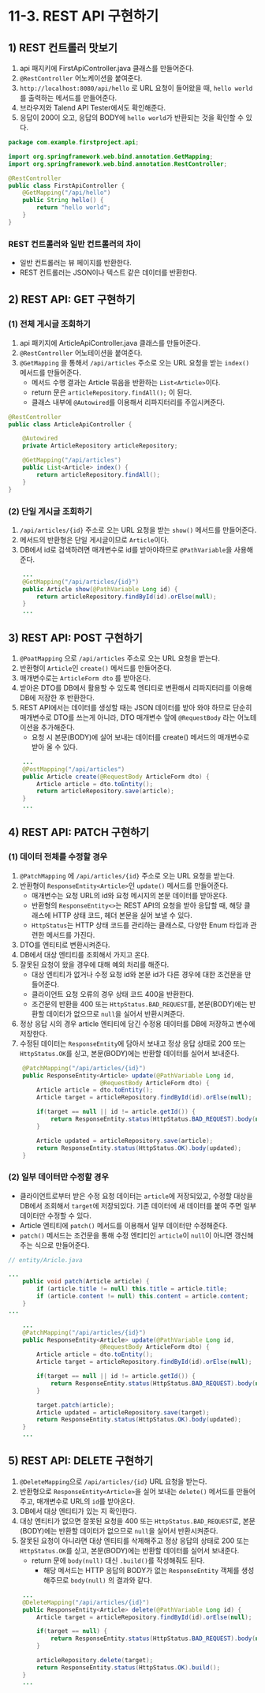 # 11-3. REST API 구현하기
## 1) REST 컨트롤러 맛보기
1. api 패지키에 FirstApiController.java 클래스를 만들어준다.
2. `@RestController` 어노케이션을 붙여준다.
3. `http://localhost:8080/api/hello` 로 URL 요청이 들어왔을 때, `hello world`를 출력하는 메서드를 만들어준다.
4. 브라우저와 Talend API Tester에서도 확인해준다.
5. 응답이 200이 오고, 응답의 BODY에 `hello world`가 반환되는 것을 확인할 수 있다.

```java
package com.example.firstproject.api;

import org.springframework.web.bind.annotation.GetMapping;
import org.springframework.web.bind.annotation.RestController;

@RestController
public class FirstApiController {
    @GetMapping("/api/hello")
    public String hello() {
        return "hello world";
    }
}
```
### REST 컨트롤러와 일반 컨트롤러의 차이
- 일반 컨트롤러는 뷰 페이지를 반환한다.
- REST 컨트롤러는 JSON이나 텍스트 같은 데이터를 반환한다.

## 2) REST API: GET 구현하기
### (1) 전체 게시글 조회하기
1. api 패키지에 ArticleApiController.java 클래스를 만들어준다.
2. `@RestController` 어노테이션을 붙여준다.
3. `@GetMapping` 을 통해서 `/api/articles` 주소로 오는 URL 요청을 받는 `index()` 메서드를 만들어준다.
	- 메서드 수행 결과는 Article 묶음을 반환하는 `List<Article>`이다.
	- return 문은 `articleRepository.findAll();` 이 된다.
	- 클래스 내부에 `@Autowired`를 이용해서 리파지터리를 주입시켜준다.

```java
@RestController
public class ArticleApiController {

    @Autowired
    private ArticleRepository articleRepository;

    @GetMapping("/api/articles")
    public List<Article> index() {
        return articleRepository.findAll();
    }
}
```
### (2) 단일 게시글 조회하기
1. `/api/articles/{id}` 주소로 오는 URL 요청을 받는 `show()` 메서드를 만들어준다.
2. 메서드의 반환형은 단일 게시글이므로 `Article`이다.
3. DB에서 id로 검색하려면 매개변수로 id를 받아야하므로 `@PathVariable`을 사용해준다.

```java
    ...
    @GetMapping("/api/articles/{id}")
    public Article show(@PathVariable Long id) {
        return articleRepository.findById(id).orElse(null);
    }
    ...
```

## 3) REST API: POST 구현하기
1. `@PoatMapping` 으로 `/api/articles` 주소로 오는 URL 요청을 받는다.
2. 반환형이 `Article`인 `create()` 메서드를 만들어준다.
3. 매개변수로는 `ArticleForm dto` 를 받아온다.
4. 받아온 DTO를 DB에서 활용할 수 있도록 엔티티로 변환해서 리파지터리를 이용해 DB에 저장한 후 반환한다.
5. REST API에서는 데이터를 생성할 때는 JSON 데이터를 받아 와야 하므로 단순히 매개변수로 DTO를 쓰는게 아니라, DTO 매개변수 앞에 `@RequestBody` 라는 어노테이션을 추가해준다.
	- 요청 시 본문(BODY)에 실어 보내는 데이터를 create() 메서드의 매개변수로 받아 올 수 있다.
```java
	...
    @PostMapping("/api/articles")
    public Article create(@RequestBody ArticleForm dto) {
        Article article = dto.toEntity();
        return articleRepository.save(article);
    }
    ...
```

## 4) REST API: PATCH 구현하기
### (1) 데이터 전체를 수정할 경우
1. `@PatchMapping` 에 `/api/articles/{id}` 주소로 오는 URL 요청을 받는다.
2. 반환형이 `ResponseEntity<Article>`인 `update()` 메서드를 만들어준다.
	- 매개변수는 요청 URL의 id와 요청 메시지의 본문 데이터를 받아온다.
	- 반환형의 `ResponseEntity<>`는 REST API의 요청을 받아 응답할 때, 해당 클래스에 HTTP 상태 코드, 헤더 본문을 실어 보낼 수 있다.
	- `HttpStatus`는 HTTP 상태 코드를 관리하는 클래스로, 다양한 Enum 타입과 관련한 메서드를 가진다.
3. DTO를 엔티티로 변환시켜준다.
4. DB에서 대상 엔티티를 조회해서 가지고 온다.
5. 잘못된 요청이 왔을 경우에 대해 예외 처리를 해준다.
	- 대상 엔티티가 없거나 수정 요청 id와 본문 id가 다른 경우에 대한 조건문을 만들어준다.
	- 클라이언트 요청 오류의 경우 상태 코드 400을 반환한다.
	- 조건문의 반환을 400 또는 `HttpStatus.BAD_REQUEST`를, 본문(BODY)에는 반환할 데이터가 없으므로 `null`을 실어서 반환시켜준다.
6. 정상 응답 시의 경우 article 엔티티에 담긴 수정용 데이터를 DB에 저장하고 변수에 저장한다.
7. 수정된 데이터는 `ResponseEntity`에 담아서 보내고 정상 응답 상태로 200 또는 `HttpStatus.OK`를 싣고, 본문(BODY)에는 반환할 데이터를 실어서 보내준다.

```java
    @PatchMapping("/api/articles/{id}")
    public ResponseEntity<Article> update(@PathVariable Long id,
                          @RequestBody ArticleForm dto) {
        Article article = dto.toEntity();
        Article target = articleRepository.findById(id).orElse(null);

        if(target == null || id != article.getId()) {
            return ResponseEntity.status(HttpStatus.BAD_REQUEST).body(null);
        }

        Article updated = articleRepository.save(article);
        return ResponseEntity.status(HttpStatus.OK).body(updated);
    }
```

### (2) 일부 데이터만 수정할 경우
- 클라이언트로부터 받은 수정 요청 데이터는 `article`에 저장되있고, 수정할 대상을 DB에서 조회해서 `target`에 저장되있다. 기존 데이터에 새 데이터를 붙여 주면 일부 데이터만 수정할 수 있다.
- Article 엔티티에 `patch()` 메서드를 이용해서 일부 데이터만 수정해준다.
- `patch()` 메서드는 조건문을 통해 수정 엔티티인 `article`이 `null`이 아니면 갱신해주는 식으로 만들어준다.

```java
// entity/Aricle.java

...
	public void patch(Article article) {
	    if (article.title != null) this.title = article.title;
	    if (article.content != null) this.content = article.content;
	}
...
```

```java
	...
    @PatchMapping("/api/articles/{id}")
    public ResponseEntity<Article> update(@PathVariable Long id,
                          @RequestBody ArticleForm dto) {
        Article article = dto.toEntity();
        Article target = articleRepository.findById(id).orElse(null);

        if(target == null || id != article.getId()) {
            return ResponseEntity.status(HttpStatus.BAD_REQUEST).body(null);
        }

		target.patch(article);
        Article updated = articleRepository.save(target);
        return ResponseEntity.status(HttpStatus.OK).body(updated);
    }
    ...
```

## 5) REST API: DELETE 구현하기
1. `@DeleteMapping`으로 `/api/articles/{id}` URL 요청을 받는다.
2. 반환형으로 `ResponseEntity<Article>`을 실어 보내는 `delete()` 메서드를 만들어주고, 매개변수로 URL의 `id`를 받아온다.
3. DB에서 대상 엔티티가 있는 지 확인한다.
4. 대상 엔티티가 없으면 잘못된 요청을 400 또는 `HttpStatus.BAD_REQUEST`로, 본문(BODY)에는 반환할 데이터가 없으므로 `null`을 실어서 반환시켜준다.
5. 잘못된 요청이 아니라면 대상 엔티티를 삭제해주고 정상 응답의 상태로 200 또는 `HttpStatus.OK`를 싣고, 본문(BODY)에는 반환할 데이터를 실어서 보내준다.
	- return 문에 `body(null)` 대신 `.build()`를 작성해줘도 된다.
		- 해당 메서드는 HTTP 응답의 BODY가 없는 `ResponseEntity` 객체를 생성해주므로 `body(null)` 의 결과와 같다.

```java
	...
    @DeleteMapping("/api/articles/{id}")
    public ResponseEntity<Article> delete(@PathVariable Long id) {
        Article target = articleRepository.findById(id).orElse(null);

        if(target == null) {
            return ResponseEntity.status(HttpStatus.BAD_REQUEST).body(null);
        }

        articleRepository.delete(target);
        return ResponseEntity.status(HttpStatus.OK).build();
    }
    ...
```